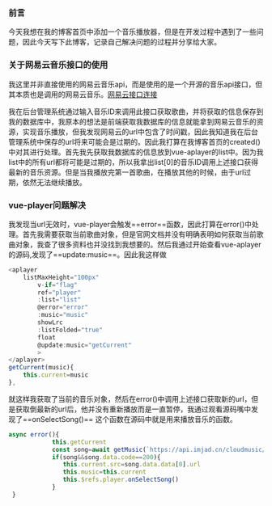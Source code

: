 ### 前言
今天我想在我的博客首页中添加一个音乐播放器，但是在开发过程中遇到了一些问题，因此今天写下此博客，记录自己解决问题的过程并分享给大家。

### 关于网易云音乐接口的使用
我这里并非直接使用的网易云音乐api，而是使用的是一个开源的音乐api接口，但其本质也是调用的网易云音乐。[网易云接口连接](https://api.imjad.cn/cloudmusic.md)

我在后台管理系统通过输入音乐ID来调用此接口获取歌曲，并将获取的信息保存到我的数据库中，我原本的想法是前端获取我数据库的信息就能拿到网易云音乐的资源，实现音乐播放，但我发现网易云的url中包含了时间戳，因此我知道我在后台管理系统中保存的url将来可能会是过期的。因此我打算在我博客首页的created()中对其进行处理。首先我先获取我数据库的信息放到vue-aplayer的list中。因为我list中的所有url都将可能是过期的，所以我拿出list[0]的音乐ID调用上述接口获得最新的音乐资源。但是当我播放完第一首歌曲，在播放其他的时候，由于url过期，依然无法继续播放。

### vue-player问题解决
我发现当url无效时，vue-player会触发==error==函数，因此打算在error()中处理。首先我需要获取当前歌曲对象，但是官网文档并没有明确表明如何获取当前歌曲对象，我查了很多资料也并没找到我想要的。然后我通过开始查看vue-aplayer的源码,发现了==update:music==。因此我这样做
```javascript
<aplayer 
	listMaxHeight="100px"
        v-if="flag"
        ref="player"
        :list="list"
        @error="error"
        :music="music"
        showLrc
        :listFolded="true"
        float
        @update:music="getCurrent"
        >
</aplayer>
getCurrent(music){
	this.current=music
},
```
就这样我获取了当前的音乐对象，然后在error()中调用上述接口获取新的url，但是获取倒最新的url后，他并没有重新播放而是一直暂停，我通过观看源码嘴中发现了==onSelectSong()== 这个函数在源码中就是用来播放音乐的函数。

```javascript
async error(){
            this.getCurrent
            const song=await getMusic(`https://api.imjad.cn/cloudmusic/?type=song&id=${this.current.cloudID}&br=128000`)
            if(song&&song.data.code==200){
               this.current.src=song.data.data[0].url
               this.music=this.current
               this.$refs.player.onSelectSong()
            }
 }
```


